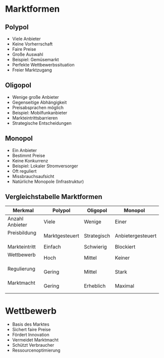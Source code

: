 # Marktformen

## Polypol

- Viele Anbieter
- Keine Vorherrschaft
- Faire Preise
- Große Auswahl
- Beispiel: Gemüsemarkt
- Perfekte Wettbewerbssituation
- Freier Marktzugang

## Oligopol

- Wenige große Anbieter
- Gegenseitige Abhängigkeit
- Preisabsprachen möglich
- Beispiel: Mobilfunkanbieter
- Markteintrittsbarrieren
- Strategische Entscheidungen

## Monopol

- Ein Anbieter
- Bestimmt Preise
- Keine Konkurrenz
- Beispiel: Lokaler Stromversorger
- Oft reguliert
- Missbrauchsaufsicht
- Natürliche Monopole (Infrastruktur)

## Vergleichstabelle Marktformen

| Merkmal          | Polypol        | Oligopol    | Monopol           |
| ---------------- | -------------- | ----------- | ----------------- |
| Anzahl Anbieter  | Viele          | Wenige      | Einer             |
| Preisbildung     | Marktgesteuert | Strategisch | Anbietergesteuert |
| Markteintritt    | Einfach        | Schwierig   | Blockiert         |
| Wettbewerb       | Hoch           | Mittel      | Keiner            |
| Regulierung      | Gering         | Mittel      | Stark             |
| Marktmacht       | Gering         | Erheblich   | Maximal           |

# Wettbewerb

- Basis des Marktes
- Sichert faire Preise
- Fördert Innovation
- Vermeidet Marktmacht
- Schützt Verbraucher
- Ressourcenoptimierung